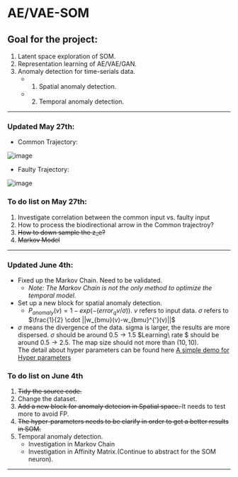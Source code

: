 # AE/VAE-SOM


## Goal for the project:

1. Latent space exploration of SOM.
2. Representation learning of AE/VAE/GAN. 
3. Anomaly detection for time-serials data.
    * 1) Spatial anomaly detection.
    * 2) Temporal anomaly detection.


___
### Updated May 27th:

* Common Trajectory:

![image](https://user-images.githubusercontent.com/34424773/120104020-b6021180-c152-11eb-8750-93d58f7def63.png)


* Faulty Trajectory:

![image](https://user-images.githubusercontent.com/34424773/120104023-c0bca680-c152-11eb-83fa-c387a7cacca0.png)

### To do list on May 27th:

1. Investigate correlation between the common input vs. faulty input
2. How to process the biodirectional arrow in the Common trajectroy?
3. <del> How to down sample the z_e? </del>
4. <del> Markov Model </del>


___
### Updated June 4th:

* Fixed up the Markov Chain. Need to be validated.
    * *Note: The Markov Chain is not the only method to optimize the temporal model.*
* Set up a new block for spatial anomaly detection.
     * $P_{anomaly}(v) = 1- exp(-(error_q{v}/{\sigma}))$.
            $v$ refers to input data.
            $\sigma$ refers to $\frac{1}{2} \cdot ||w_{bmu}(v)-w_{bmu}^{'}(v)||$
* $\sigma$ means the divergence of the data. sigma is larger, the results are more dispersed. $\sigma$ should be around $0.5 \rightarrow 1.5$ $Learning\ rate $ should be around $0.5 \rightarrow 2.5$. The map size should not more than $(10,10).$ <br/> The detail about hyper parameters can be found here [A simple demo for Hyper parameters](https://share.streamlit.io/justglowing/minisom/dashboard/dashboard.py, "demo")


### To do list on June 4th

1. <del>Tidy the source code. </del>
2. Change the dataset. 
3. <del>Add a new block for anomaly detecion in Spatial space. </del> It needs to test more to avoid FP.
4. <del>The hyper-parameters needs to be clarify in order to get a better results in SOM.</del>
5. Temporal anomaly detection.
    * Investigation in Markov Chain
    * Investigation in Affinity Matrix.(Continue to abstract for the SOM neuron).

___




